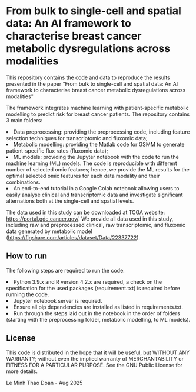 # From bulk to single-cell and spatial data: An AI  framework to characterise breast cancer metabolic dysregulations across modalities

This repository contains the code and data to reproduce the results presented in the paper “From bulk to single-cell and spatial data: An AI framework to characterise breast cancer metabolic dysregulations across modalities"

The framework integrates machine learning with patient-specific metabolic modelling to predict risk for breast cancer patients. The repository contains 3 main folders:
<li> Data preprocessing: providing the preprocessing code, including feature selection techniques for transcriptomic and fluxomic data; </li>
<li> Metabolic modelling: providing the Matlab code for GSMM to generate patient-specific flux rates (fluxomic data);</li>
<li> ML models: providing the Jupyter notebook with the code to run the machine learning (ML) models. The code is reproducible with different number of selected omic features; hence, we provide the ML results for the optimal selected omic features for each data modality and their combinations.</li>
<li> An end-to-end tutorial in a Google Colab notebook allowing users to easily analyse clinical and transcriptomic data and investigate significant alternations both at the single-cell and spatial levels. </li>

        
The data used in this study can be downloaded at TCGA website: https://portal.gdc.cancer.gov/. We provide all data used in this study, including raw and preprocessed clinical, raw transcriptomic, and fluxomic data generated by metabolic model (https://figshare.com/articles/dataset/Data/22337722).

## How to run
The following steps are required to run the code:
<li> Python 3.9.x and R version 4.2.x are required, a check on the specification for the used packages (requirement.txt) is required before running the code. </li>
<li> Jupyter notebook server is required. </li>
<li> Ensure all pip dependencies are installed as listed in requirements.txt. </li>
<li> Run through the steps laid out in the notebook in the order of folders (starting with the preprocessing folder, metabolic modelling, to ML models). </li>

## License

This code is distributed in the hope that it will be useful, but WITHOUT ANY WARRANTY; without even the implied warranty of MERCHANTABILITY or FITNESS FOR A PARTICULAR PURPOSE. See the GNU Public License for more details.

Le Minh Thao Doan - Aug 2025
